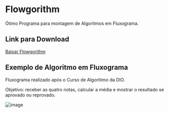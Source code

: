 # Flowgorithm
Ótimo Programa para montagem de Algoritmos em Fluxograma.

## Link para Download
[Baixar Flowgorithm](http://www.flowgorithm.org/download/index.html)

## Exemplo de Algoritmo em Fluxograma
Fluxograma realizado após o Curso de Algoritimo da DIO.

Objetivo: receber as quatro notas, calcular a média e mostrar o resultado se aprovado ou reprovado.

![image](https://user-images.githubusercontent.com/66876663/147838861-af6a0809-5631-4ad5-b2cf-7c2a92f4e7b3.png)

